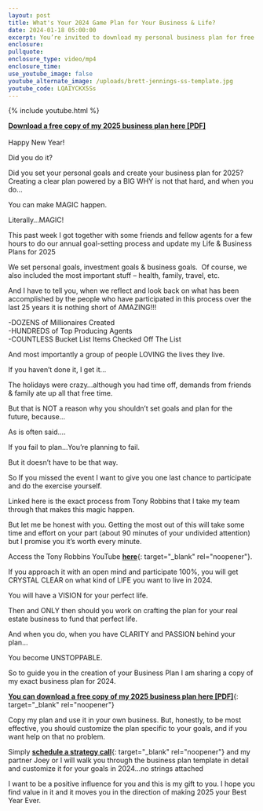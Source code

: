 ```yaml
---
layout: post
title: What's Your 2024 Game Plan for Your Business & Life?
date: 2024-01-18 05:00:00
excerpt: You’re invited to download my personal business plan for free
enclosure:
pullquote:
enclosure_type: video/mp4
enclosure_time:
use_youtube_image: false
youtube_alternate_image: /uploads/brett-jennings-ss-template.jpg
youtube_code: LQAIYCKX5Ss
---
```

{% include youtube.html %}

[**Download a free copy of my 2025 business plan here \[PDF\]**](https://jennings-businessplan.paperform.co/)<br><br>Happy New Year!

Did you do it?

Did you set your personal goals and create your business plan for 2025?<br>Creating a clear plan powered by a BIG WHY is not that hard, and when you do...

You can make MAGIC happen.

Literally…MAGIC!

This past week I got together with some friends and fellow agents for a few hours to do our annual goal-setting process and update my Life & Business Plans for 2025&nbsp;

We set personal goals, investment goals & business goals. &nbsp;Of course, we also included the most important stuff – health, family, travel, etc.

And I have to tell you, when we reflect and look back on what has been accomplished by the people who have participated in this process over the last 25 years it is nothing short of AMAZING!!!

\-DOZENS of Millionaires Created<br>\-HUNDREDS of Top Producing Agents<br>\-COUNTLESS Bucket List Items Checked Off The List&nbsp;

And most importantly a group of people LOVING the lives they live.

If you haven’t done it, I get it...

The holidays were crazy…although you had time off, demands from friends & family ate up all that free time.

But that is NOT a reason why you shouldn’t set goals and plan for the future, because...

As is often said….

If you fail to plan…You’re planning to fail.

But it doesn’t have to be that way.

So If you missed the event I want to give you one last chance to participate and do the exercise yourself.&nbsp;

Linked here is the exact process from Tony Robbins that I take my team through that makes this magic happen.

But let me be honest with you. Getting the most out of this will take some time and effort on your part (about 90 minutes of your undivided attention) but I promise you it’s worth every minute.

Access the Tony Robbins YouTube [**here**](https://www.youtube.com/watch?v=SFIUVnQQDY8){: target="_blank" rel="noopener"}.

If you approach it with an open mind and participate 100%, you will get CRYSTAL CLEAR on what kind of LIFE you want to live in 2024.&nbsp;

You will have a VISION for your perfect life.

Then and ONLY then should you work on crafting the plan for your real estate business to fund that perfect life.

And when you do, when you have CLARITY and PASSION behind your plan…

You become UNSTOPPABLE.&nbsp;

So to guide you in the creation of your Business Plan I am sharing a copy of my exact business plan for 2024.

[**You can download a free copy of my 2025 business plan here \[PDF\]**](https://jennings-businessplan.paperform.co/){: target="_blank" rel="noopener"}

Copy my plan and use it in your own business. But, honestly, to be most effective, you should customize the plan specific to your goals, and if you want help on that no problem.

Simply [**schedule a strategy call**](https://calendly.com/joeyd-rex/30-min-business-planning-strategy-session?back=1&amp;month=2024-02){: target="_blank" rel="noopener"} and my partner Joey or I will walk you through the business plan template in detail and customize it for your goals in 2024...no strings attached

I want to be a positive influence for you and this is my gift to you. I hope you find value in it and it moves you in the direction of making 2025 your Best Year Ever.